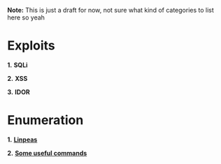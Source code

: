**Note:** This is just a draft for now, not sure what kind of categories to list here so yeah

# Exploits

**1.** **SQLi**

**2.** **XSS**

**3.** **IDOR**

# Enumeration

**1.** [**Linpeas**](Linpeas/Notes.md)

**2.** [**Some useful commands**](Commands/Notes.md)
